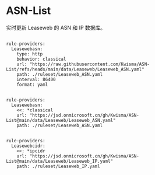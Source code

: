 
# ASN-List

实时更新 Leaseweb 的 ASN 和 IP 数据库。

<pre><code class="language-javascript">
rule-providers:
  Leasewebasn:
    type: http
    behavior: classical
    url: "https://raw.githubusercontent.com/Kwisma/ASN-List/refs/heads/main/data/Leaseweb/Leaseweb_ASN.yaml"
    path: ./ruleset/Leaseweb_ASN.yaml
    interval: 86400
    format: yaml
</code></pre>

<pre><code class="language-javascript">
rule-providers:
  Leasewebasn:
    <<: *classical
    url: "https://jsd.onmicrosoft.cn/gh/Kwisma/ASN-List@main/data/Leaseweb/Leaseweb_ASN.yaml"
    path: ./ruleset/Leaseweb_ASN.yaml
</code></pre>

<pre><code class="language-javascript">
rule-providers:
  Leasewebcidr:
    <<: *ipcidr
    url: "https://jsd.onmicrosoft.cn/gh/Kwisma/ASN-List@main/data/Leaseweb/Leaseweb_IP.yaml"
    path: ./ruleset/Leaseweb_IP.yaml
</code></pre>